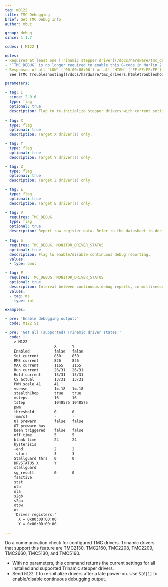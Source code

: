 ```yaml
---
tag: m0122
title: TMC Debugging
brief: Get TMC Debug Info
author: mbuc

group: debug
since: 1.1.7

codes: [ M122 ]

notes:
- Requires at least one [Trinamic stepper driver](/docs/hardware/tmc_drivers.html#supported-tmc-drivers-and-features) with SPI or UART connection.
- '`TMC_DEBUG` is no longer required to enable this G-code in Marlin 2.x, but enabling it produces an extended report.'
- Responses of all `LOW` (`00:00:00:00`) or all `HIGH` (`FF:FF:FF:FF`) are signs of a communication problem.<br/>
  See [TMC Troubleshooting](/docs/hardware/tmc_drivers.html#troubleshooting) for further information.

parameters:

- tag: I
  since: 2.0.6
  type: flag
  optional: true
  description: Flag to re-initialize stepper drivers with current settings.

- tag: X
  type: flag
  optional: true
  description: Target X driver(s) only.

- tag: Y
  type: flag
  optional: true
  description: Target Y driver(s) only.

- tag: Z
  type: flag
  optional: true
  description: Target Z driver(s) only.

- tag: E
  type: flag
  optional: true
  description: Target E driver(s) only.

- tag: V
  requires: TMC_DEBUG
  type: flag
  optional: true
  description: Report raw register data. Refer to the datasheet to decipher the report.

- tag: S
  requires: TMC_DEBUG, MONITOR_DRIVER_STATUS
  optional: true
  description: Flag to enable/disable continuous debug reporting.
  values:
  - type: bool

- tag: P
  requires: TMC_DEBUG, MONITOR_DRIVER_STATUS
  optional: true
  description: Interval between continuous debug reports, in milliseconds.
  values:
  - tag: ms
    type: int

examples:

- pre: 'Enable debugging output:'
  code: M122 S1

- pre: 'Get all (supported) Trinamic driver states:'
  code: |
    > M122
                      X       Y
    Enabled           false   false
    Set current       850     850
    RMS current       826     826
    MAX current       1165    1165
    Run current       26/31   26/31
    Hold current      13/31   13/31
    CS actual         13/31   13/31
    PWM scale 41      41
    vsense            1=.18   1=.18
    stealthChop       true    true
    msteps            16      16
    tstep             1048575 1048575
    pwm
    threshold         0       0
    [mm/s]            -       -
    OT prewarn        false   false
    OT prewarn has
    been triggered    false   false
    off time          5       5
    blank time        24      24
    hysterisis
    -end              2       2
    -start            3       3
    Stallguard thrs   0       0
    DRVSTATUS X       Y
    stallguard
    sg_result         0       0
    fsactive
    stst
    olb
    ola
    s2gb
    s2ga
    otpw
    ot
    'Driver registers:'
      X = 0x80:0D:00:00
      Y = 0x80:0D:00:00

---
```


Do a communication check for configured TMC drivers. Trinamic drivers that support this feature are TMC2130, TMC2160, TMC2208, TMC2209, TMC2660, TMC5130, and TMC5160.

- With no parameters, this command returns the current settings for all installed and supported Trinamic stepper drivers.
- Send `M122 I` to re-initialize drivers after a late power-on. Use `S[0|1]` to enable/disable continuous debugging output.
